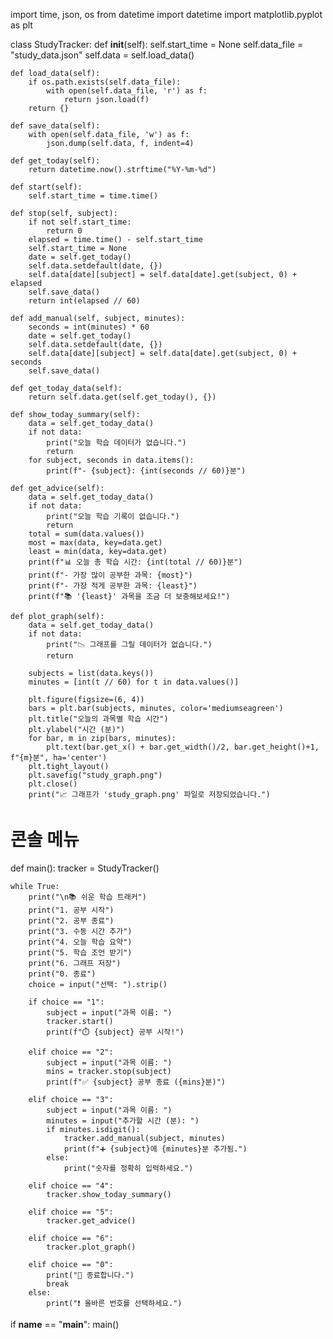 import time, json, os
from datetime import datetime
import matplotlib.pyplot as plt

class StudyTracker:
    def __init__(self):
        self.start_time = None
        self.data_file = "study_data.json"
        self.data = self.load_data()

    def load_data(self):
        if os.path.exists(self.data_file):
            with open(self.data_file, 'r') as f:
                return json.load(f)
        return {}

    def save_data(self):
        with open(self.data_file, 'w') as f:
            json.dump(self.data, f, indent=4)

    def get_today(self):
        return datetime.now().strftime("%Y-%m-%d")

    def start(self):
        self.start_time = time.time()

    def stop(self, subject):
        if not self.start_time:
            return 0
        elapsed = time.time() - self.start_time
        self.start_time = None
        date = self.get_today()
        self.data.setdefault(date, {})
        self.data[date][subject] = self.data[date].get(subject, 0) + elapsed
        self.save_data()
        return int(elapsed // 60)

    def add_manual(self, subject, minutes):
        seconds = int(minutes) * 60
        date = self.get_today()
        self.data.setdefault(date, {})
        self.data[date][subject] = self.data[date].get(subject, 0) + seconds
        self.save_data()

    def get_today_data(self):
        return self.data.get(self.get_today(), {})

    def show_today_summary(self):
        data = self.get_today_data()
        if not data:
            print("오늘 학습 데이터가 없습니다.")
            return
        for subject, seconds in data.items():
            print(f"- {subject}: {int(seconds // 60)}분")

    def get_advice(self):
        data = self.get_today_data()
        if not data:
            print("오늘 학습 기록이 없습니다.")
            return
        total = sum(data.values())
        most = max(data, key=data.get)
        least = min(data, key=data.get)
        print(f"📊 오늘 총 학습 시간: {int(total // 60)}분")
        print(f"- 가장 많이 공부한 과목: {most}")
        print(f"- 가장 적게 공부한 과목: {least}")
        print(f"📚 '{least}' 과목을 조금 더 보충해보세요!")

    def plot_graph(self):
        data = self.get_today_data()
        if not data:
            print("📉 그래프를 그릴 데이터가 없습니다.")
            return

        subjects = list(data.keys())
        minutes = [int(t // 60) for t in data.values()]

        plt.figure(figsize=(6, 4))
        bars = plt.bar(subjects, minutes, color='mediumseagreen')
        plt.title("오늘의 과목별 학습 시간")
        plt.ylabel("시간 (분)")
        for bar, m in zip(bars, minutes):
            plt.text(bar.get_x() + bar.get_width()/2, bar.get_height()+1, f"{m}분", ha='center')
        plt.tight_layout()
        plt.savefig("study_graph.png")
        plt.close()
        print("📈 그래프가 'study_graph.png' 파일로 저장되었습니다.")

# 콘솔 메뉴
def main():
    tracker = StudyTracker()

    while True:
        print("\n📚 쉬운 학습 트래커")
        print("1. 공부 시작")
        print("2. 공부 종료")
        print("3. 수동 시간 추가")
        print("4. 오늘 학습 요약")
        print("5. 학습 조언 받기")
        print("6. 그래프 저장")
        print("0. 종료")
        choice = input("선택: ").strip()

        if choice == "1":
            subject = input("과목 이름: ")
            tracker.start()
            print(f"⏱️ {subject} 공부 시작!")

        elif choice == "2":
            subject = input("과목 이름: ")
            mins = tracker.stop(subject)
            print(f"✅ {subject} 공부 종료 ({mins}분)")

        elif choice == "3":
            subject = input("과목 이름: ")
            minutes = input("추가할 시간 (분): ")
            if minutes.isdigit():
                tracker.add_manual(subject, minutes)
                print(f"➕ {subject}에 {minutes}분 추가됨.")
            else:
                print("숫자를 정확히 입력하세요.")

        elif choice == "4":
            tracker.show_today_summary()

        elif choice == "5":
            tracker.get_advice()

        elif choice == "6":
            tracker.plot_graph()

        elif choice == "0":
            print("👋 종료합니다.")
            break
        else:
            print("❗ 올바른 번호를 선택하세요.")

if __name__ == "__main__":
    main()
